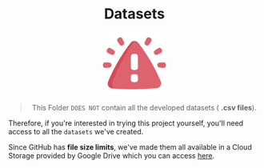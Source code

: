 <div align="center">

# Datasets

</div>

<div align="center" width="100%">
    <img src="../Assets/Warning.png" width="25%" height="25%" />
</div>

<div align="center">

> This Folder `DOES NOT` contain all the developed datasets (
> **.csv files**).

</div>

Therefore, if you're interested in trying this project yourself, you'll need access to all the `datasets` we've created.

Since GitHub has **file size limits**, we've made them all available in a Cloud Storage provided by Google Drive which you can access [here](https://drive.google.com/drive/folders/1X9DI72QTb86kFYYeuGSrktsM3eE1_pVt?usp=drive_link).
